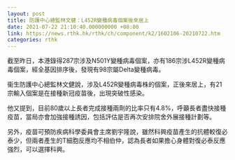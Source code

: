 ```yaml
---
layout: post
title: 防護中心總監林文健：L452R變種病毒個案後來居上
date: 2021-07-22 21:10:40.000000000 +08:00
link: https://news.rthk.hk/rthk/ch/component/k2/1602106-20210722.htm
categories: rthk
---
```


截至昨日，本港錄得287宗涉及N501Y變種病毒個案，亦有186宗涉L452R變種病毒個案，經全基因排序後，發現有98宗屬Delta變種病毒。

衞生防護中心總監林文健說，涉及L452R變種病毒株的個案，正後來居上，有21宗輸入個案是在接種新冠疫苗後，出現突破性感染。

他又提到，目前80歲以上長者完成接種兩劑的比率只有4.8%，呼籲長者盡快接種疫苗，當局亦會加強接種誘因，包括評估是否再次安排院舍外展接種計劃等。

另外，疫苗可預防疾病科學委員會主席劉宇隆說，雖然科興疫苗產生的抗體較復必泰少，但兩者產生的T細胞反應均不相伯仲，認為長者如果擔心身體對復必泰反應強烈，可以選擇科興。
